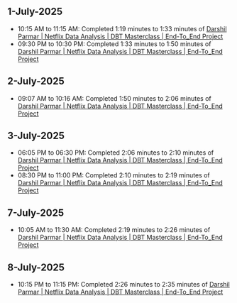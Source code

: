 ## 1-July-2025

- 10:15 AM to 11:15 AM: Completed 1:19 minutes to 1:33 minutes of [Darshil Parmar | Netflix Data Analysis | DBT Masterclass | End-To_End Project](https://youtu.be/zZVQluYDwYY?si=SmK2IQv5Dtb6mWCt)
- 09:30 PM to 10:30 PM: Completed 1:33 minutes to 1:50 minutes of [Darshil Parmar | Netflix Data Analysis | DBT Masterclass | End-To_End Project](https://youtu.be/zZVQluYDwYY?si=SmK2IQv5Dtb6mWCt)

## 2-July-2025
- 09:07 AM to 10:16 AM: Completed 1:50 minutes to 2:06 minutes of [Darshil Parmar | Netflix Data Analysis | DBT Masterclass | End-To_End Project](https://youtu.be/zZVQluYDwYY?si=SmK2IQv5Dtb6mWCt)

## 3-July-2025
- 06:05 PM to 06:30 PM: Completed 2:06 minutes to 2:10 minutes of [Darshil Parmar | Netflix Data Analysis | DBT Masterclass | End-To_End Project](https://youtu.be/zZVQluYDwYY?si=SmK2IQv5Dtb6mWCt)
- 08:30 PM to 11:00 PM: Completed 2:10 minutes to 2:19 minutes of [Darshil Parmar | Netflix Data Analysis | DBT Masterclass | End-To_End Project](https://youtu.be/zZVQluYDwYY?si=SmK2IQv5Dtb6mWCt)

## 7-July-2025
- 10:05 AM to 11:30 AM: Completed 2:19 minutes to 2:26 minutes of [Darshil Parmar | Netflix Data Analysis | DBT Masterclass | End-To_End Project](https://youtu.be/zZVQluYDwYY?si=SmK2IQv5Dtb6mWCt)

## 8-July-2025
- 10:15 PM to 11:15 PM: Completed 2:26 minutes to 2:35 minutes of [Darshil Parmar | Netflix Data Analysis | DBT Masterclass | End-To_End Project](https://youtu.be/zZVQluYDwYY?si=SmK2IQv5Dtb6mWCt)
